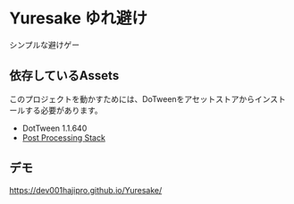 ﻿# Yuresake ゆれ避け

シンプルな避けゲー

## 依存しているAssets
このプロジェクトを動かすためには、DoTweenをアセットストアからインストールする必要があります。
- DotTween 1.1.640
- [Post Processing Stack](https://docs.unity3d.com/ja/current/Manual/PostProcessing-Stack.html)

## デモ
https://dev001hajipro.github.io/Yuresake/
